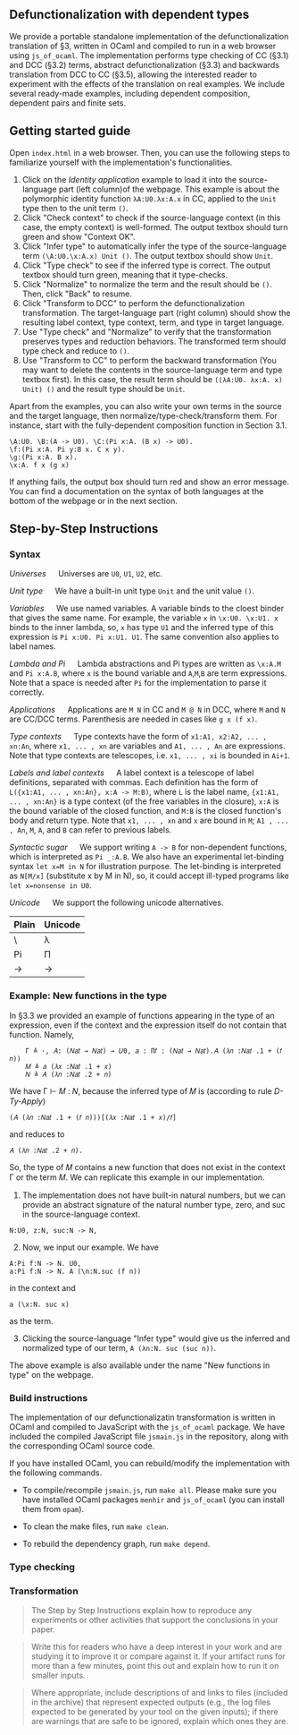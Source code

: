 ## Defunctionalization with dependent types

We provide a portable standalone implementation of the defunctionalization translation of §3, 
written in OCaml and compiled to run in a web browser using `js_of_ocaml`. 
The implementation performs type checking of CC (§3.1) and DCC (§3.2) terms, 
abstract defunctionalization (§3.3) and backwards translation from DCC to CC (§3.5), 
allowing the interested reader to experiment with the effects of the translation on real
examples. We include several ready-made examples, including dependent composition, 
dependent pairs and finite sets.

## Getting started guide

Open `index.html` in a web browser. Then, you can use the following steps
to familiarize yourself with the implementation's functionalities.

1. Click on the *Identity application* example to load it into the source-language part (left column)of the webpage.
This example is about the polymorphic identity function `λA:U0.λx:A.x` in CC,
applied to the `Unit` type then to the unit term `()`.
2. Click "Check context" to check if the source-language context 
(in this case, the empty context) is well-formed. 
The output textbox should turn green and show "Context OK".
3. Click "Infer type" to automatically infer the type of the source-language term `(\A:U0.\x:A.x) Unit ()`. 
The output textbox should show `Unit`.
4. Click "Type check" to see if the inferred type is correct. 
The output textbox should turn green, meaning that it type-checks.
5. Click "Normalize" to normalize the term and the result should be `()`. Then, click "Back" to resume.
6. Click "Transform to DCC" to perform the defunctionalization transformation.
The target-language part (right column) should show the resulting label context,
type context, term, and type in target language.
7. Use "Type check" and "Normalize" to verify that the transformation preserves
types and reduction behaviors. The transformed term should type check and reduce to `()`.
8. Use "Transform to CC" to perform the backward transformation
(You may want to delete the contents in the source-language term and type textbox first).
In this case, the result term should be `((λA:U0. λx:A. x) Unit) ()`
and the result type should be `Unit`.

Apart from the examples, you can also write your own terms in the source and the target language, then normalize/type-check/transform them. 
For instance, start with the fully-dependent composition function in Section 3.1.
```
\A:U0. \B:(A -> U0). \C:(Pi x:A. (B x) -> U0).
\f:(Pi x:A. Pi y:B x. C x y).
\g:(Pi x:A. B x).
\x:A. f x (g x)
```
If anything fails, the output box should turn red and show an error message.
You can find a documentation on the syntax of both languages at the bottom of the webpage or in the next section.

## Step-by-Step Instructions

### Syntax

*Universes* &emsp;
Universes are `U0`, `U1`, `U2`, etc.

*Unit type* &emsp;
We have a built-in unit type `Unit` and the unit value `()`.

*Variables* &emsp; 
We use named variables. 
A variable binds to the cloest binder that gives the same name.
For example, the variable `x` in `\x:U0. \x:U1. x` binds to the inner lambda, 
so, `x` has type `U1` and the inferred type of this expression is `Pi x:U0. Pi x:U1. U1`.
The same convention also applies to label names.

*Lambda and Pi* &emsp;
Lambda abstractions and Pi types are written as `\x:A.M` and `Pi x:A.B`,
where `x` is the bound variable and `A`,`M`,`B` are term expressions.
Note that a space is needed after `Pi` for the implementation to parse it correctly.

*Applications* &emsp;
Applications are `M N` in CC and `M @ N` in DCC, where `M` and `N` are CC/DCC terms.
Parenthesis are needed in cases like `g x (f x)`.

*Type contexts* &emsp;
Type contexts have the form of `x1:A1, x2:A2, ... , xn:An`,
where `x1, ... , xn` are variables and `A1, ... , An` are expressions.
Note that type contexts are telescopes, i.e. `x1, ... , xi` is bounded in `Ai+1`.

*Labels and label contexts* &emsp;
A label context is a telescope of label definitions, separated with commas.
Each definition has the form of `L({x1:A1, ... , xn:An}, x:A -> M:B)`, where
`L` is the label name, 
`{x1:A1, ... , xn:An}` is a type context (of the free variables in the closure),
`x:A` is the bound variable of the closed function, and
`M:B` is the closed function's body and return type.
Note that `x1, ... , xn` and `x` are bound in `M`; 
`A1 , ... , An`, `M`, `A`, and `B` can refer to previous labels.

*Syntactic sugar* &emsp;
We support writing `A -> B` for non-dependent functions, 
which is interpreted as `Pi _:A.B`.
We also have an experimental let-binding syntax `let x=M in N`
for illustration purpose.
The let-binding is interpreted as `N[M/x]` (substitute x by M in N), 
so, it could accept ill-typed programs like `let x=nonsense in U0`.

*Unicode* &emsp;
We support the following unicode alternatives.

| Plain | Unicode |
|---|---|
| \ | λ |
|Pi | Π |
|-> | → |

### Example: New functions in the type

In §3.3 we provided an example of functions appearing in the type of an expression,
even if the context and the expression itself do not contain that function. Namely,
```
    Γ ≜ ·, 𝐴: (𝑁𝑎𝑡 → 𝑁𝑎𝑡) → 𝑈0, 𝑎 : Π𝑓 : (𝑁𝑎𝑡 → 𝑁𝑎𝑡).𝐴 (𝜆𝑛 :𝑁𝑎𝑡 .1 + (𝑓 𝑛))
    𝑀 ≜ 𝑎 (𝜆𝑥 :𝑁𝑎𝑡 .1 + 𝑥)
    𝑁 ≜ 𝐴 (𝜆𝑛 :𝑁𝑎𝑡 .2 + 𝑛)
```
We have Γ ⊢ 𝑀 : 𝑁, because the inferred type of 𝑀 is (according to rule *D-Ty-Apply*)

    (𝐴 (𝜆𝑛 :𝑁𝑎𝑡 .1 + (𝑓 𝑛)))[(𝜆𝑥 :𝑁𝑎𝑡 .1 + 𝑥)/𝑓]

and reduces to

    𝐴 (𝜆𝑛 :𝑁𝑎𝑡 .2 + 𝑛).

So, the type of 𝑀 contains a new function that does not exist in the
context Γ or the term 𝑀. We can replicate this example in our implementation.

1. The implementation does not have built-in natural numbers, but we can provide
   an abstract signature of the natural number type, zero, and suc in 
   the source-language context.
```
N:U0, z:N, suc:N -> N,
```

2. Now, we input our example. We have 
```
A:Pi f:N -> N. U0,
a:Pi f:N -> N. A (\n:N.suc (f n))
```
in the context and 
```
a (\x:N. suc x)
```
as the term.

3. Clicking the source-language "Infer type" would give us the inferred and normalized
   type of our term, `A (λn:N. suc (suc n))`.

The above example is also available under the name "New functions in type" on the webpage.

### Build instructions

The implementation of our defunctionalizatin transformation is written in OCaml
and compiled to JavaScript with the `js_of_ocaml` package. We have included the
compiled JavaScript file `jsmain.js` in the repository, along with the corresponding
OCaml source code.

If you have installed OCaml, you can rebuild/modify the implementation with the following
commands.

- To compile/recompile `jsmain.js`, run `make all`. 
  Please make sure you have installed OCaml packages `menhir` and `js_of_ocaml` 
  (you can install them from `opam`).

- To clean the make files, run `make clean`.

- To rebuild the dependency graph, run `make depend`.

### Type checking

### Transformation

> The Step by Step Instructions explain how to reproduce any experiments or other activities that support the conclusions in your paper. 

> Write this for readers who have a deep interest in your work and are studying it to improve it or compare against it. If your artifact runs for more than a few minutes, point this out and explain how to run it on smaller inputs.

> Where appropriate, include descriptions of and links to files (included in the archive) that represent expected outputs (e.g., the log files expected to be generated by your tool on the given inputs); if there are warnings that are safe to be ignored, explain which ones they are.








